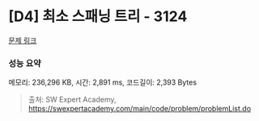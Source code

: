 # [D4] 최소 스패닝 트리 - 3124 

[문제 링크](https://swexpertacademy.com/main/code/problem/problemDetail.do?contestProbId=AV_mSnmKUckDFAWb) 

### 성능 요약

메모리: 236,296 KB, 시간: 2,891 ms, 코드길이: 2,393 Bytes



> 출처: SW Expert Academy, https://swexpertacademy.com/main/code/problem/problemList.do